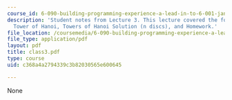 ```yaml
---
course_id: 6-090-building-programming-experience-a-lead-in-to-6-001-january-iap-2005
description: 'Student notes from Lecture 3. This lecture covered the following topics:
  Tower of Hanoi, Towers of Hanoi Solution (n discs), and Homework.'
file_location: /coursemedia/6-090-building-programming-experience-a-lead-in-to-6-001-january-iap-2005/c368a4a2794339c3b82030565e600645_class3.pdf
file_type: application/pdf
layout: pdf
title: class3.pdf
type: course
uid: c368a4a2794339c3b82030565e600645

---
```

None